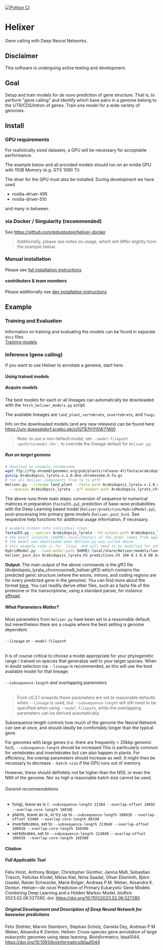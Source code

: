 [![Python CI](https://github.com/weberlab-hhu/Helixer/actions/workflows/python-app.yml/badge.svg)](https://github.com/weberlab-hhu/Helixer/actions/workflows/python-app.yml)

# Helixer
Gene calling with Deep Neural Networks.

## Disclaimer
This software is undergoing active testing and development.

## Goal
Setup and train models for _de novo_ prediction of gene structure.
That is, to perform "gene calling" and identify
which base pairs in a genome belong to the UTR/CDS/Intron of genes. 
Train one model for a wide variety of genomes.

## Install
### GPU requirements
For realistically sized datasets, a GPU will be necessary
for acceptable performance.

The example below and all provided models should run on 
an nvidia GPU with 11GB Memory (e.g. GTX 1080 Ti) 

The diver for the GPU must also be installed.
During development we have used

* nvidia-driver-495
* nvidia-driver-510

and many in between.

### via Docker / Singularity (recommended)
See https://github.com/gglyptodon/helixer-docker

> Additionally, please see notes on usage, which will differ
> slightly from the example below. 

### Manual installation
Please see [full installation instructions](docs/manual_install.md)

#### contributors & team members
Please additionally see [dev installation instructions](docs/dev_install.md)

## Example

### Training and Evaluation
Information on training and evaluating the models can be found in separate `docs` files  
[Training models](docs/training.md)  

### Inference (gene calling)
If you want to use Helixer to annotate a genome, start here.

#### Using trained models

##### Acquire models
The best models for each or all lineages can automatically be
downloaded with the `fetch_helixer_models.py` script.

The available lineages are `land_plant`, `vertebrate`, `invertebrate`,
and `fungi`.

Info on the downloaded models (and any new releases) can be found here:
https://uni-duesseldorf.sciebo.de/s/lQTB7HYISW71Wi0


>Note: to use a non-default model, set
`--model-filepath <path/to/model.h5>'`,
to override the lineage default for `Helixer.py`. 

##### Run on target genome
```bash
# download an example chromosome
wget ftp://ftp.ensemblgenomes.org/pub/plants/release-47/fasta/arabidopsis_lyrata/dna/Arabidopsis_lyrata.v.1.0.dna.chromosome.8.fa.gz
gunzip Arabidopsis_lyrata.v.1.0.dna.chromosome.8.fa.gz
# run all Helixer components from fa to gff3
Helixer.py --lineage land_plant --fasta-path Arabidopsis_lyrata.v.1.0.dna.chromosome.8.fa  \
  --species Arabidopsis_lyrata --gff-output-path Arabidopsis_lyrata_chromosome8_helixer.gff3
```

The above runs three main steps: conversion of sequence to numerical matrices in preparation (`fasta2h5.py`),
prediction of base-wise probabilities with the Deep Learning based model (`helixer/prediction/HybridModel.py`),
post-processing into primary gene models (`helixer_post_bin`). See respective help functions for additional
usage information, if necessary.

```bash
# example broken into individual steps
fasta2h5.py --species Arabidopsis_lyrata --h5-output-path Arabidopsis_lyrata.h5 --fasta-path Arabidopsis_lyrata.v.1.0.dna.chromosome.8.fa
# the exact location ($HOME/.local/share/) of the model comes from appdirs
# the model was downloaded when Helixer.py was called above
# this example code is for _linux_ and will need to be modified for other OSs
HybridModel.py --load-model-path $HOME/.local/share/Helixer/models/land_plant.h5 --test-data Arabidopsis_lyrata.h5 --overlap --val-test-batch-size 32 -v
helixer_post_bin Arabidopsis_lyrata.h5 predictions.h5 100 0.1 0.8 60 Arabidopsis_lyrata_chromosome8_helixer.gff3
```

**Output:** The main output of the above commands is the gff3 file (Arabidopsis_lyrata_chromosome8_helixer.gff3)
which contains the predicted genic structure (where the exons, introns, and coding regions are
for every predicted gene in the genome). You can find more about the format 
[here](https://github.com/The-Sequence-Ontology/Specifications/blob/master/gff3.md).
You can readily derive other files, such as a fasta file of the proteome or the transcriptome, using
a standard parser, for instance [gffread](https://github.com/gpertea/gffread).  

##### What Parameters Matter?
Most parameters from `Helixer.py` have been set to a reasonable default; but nevertheless there
are a couple where the best setting is genome dependent. 

###### `--lineage` or `--model-filepath`
It is of course critical to choose a model appropriate for your phylogenetic range / trained on species
that generalize well to your target species. When in doubt selection via `--lineage` is recommended, as
this will use the best available model for that lineage.

###### `--subsequence-length` and overlapping parameters
> From v0.3.1 onwards these parameters are set to reasonable defaults when `--lineage`
> is used, but `--subsequence-length` will still need to be specified when using `--model-filepath`,
> while the overlapping parameters can be derived automatically.

Subsequence length controls how much of the genome the Neural Network can see at once, and should
ideally be comfortably longer than the typical gene. 

For genomes with large genes (i.e. there are frequently > 20kbp genomic loci), `--subsequence-length` should be increased
This is particularly common for vertebrates and invertebrates but can also happen in plants. For efficiency,
the overlap parameters should increase as well. It might then be necessary to decrease `--batch-size`
if the GPU runs out of memory.

However, these should definitely not be higher than the N50, or even the N90 of the genome. Nor so high
a reasonable batch size cannot be used. 

###### General recommendations
- fungi, leave as is (`--subsequence-length 21384 --overlap-offset 10692 --overlap-core-length 16038`)
- plants, leave as is, or try up to `--subsequence-length 106920 --overlap-offset 53460 --overlap-core-length 80190`
- invertebrates, set to `--subsequence-length 213840 --overlap-offset 106920 --overlap-core-length 160380`
- vertebrates, set to `--subsequence-length 213840 --overlap-offset 106920 --overlap-core-length 160380`

#### Citation

##### Full Applicable Tool 

Felix Holst, Anthony Bolger, Christopher Günther, Janina Maß, Sebastian Triesch, Felicitas Kindel, Niklas Kiel, Nima Saadat, Oliver Ebenhöh, Björn Usadel, Rainer Schwacke, Marie Bolger, Andreas P.M. Weber, Alisandra K. Denton.
Helixer&mdash;_de novo_ Prediction of Primary Eukaryotic Gene Models Combining Deep Learning and a Hidden Markov Model.
_bioRxiv_ 2023.02.06.527280; doi: https://doi.org/10.1101/2023.02.06.527280 

##### Original Development and Description of Deep Neural Network for basewise predictions

Felix Stiehler, Marvin Steinborn, Stephan Scholz, Daniela Dey, Andreas P M Weber, Alisandra K Denton.
Helixer: Cross-species gene annotation of large eukaryotic genomes using deep learning. _Bioinformatics_, btaa1044, 
https://doi.org/10.1093/bioinformatics/btaa1044

